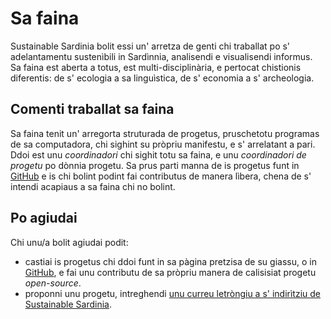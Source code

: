 Sa faina
========

Sustainable Sardinia bolit essi un' arretza de genti chi traballat po s'
adelantamentu sustenìbili in Sardìnnia, analisendi e visualisendi informus. Sa
faina est aberta a totus, est multi-disciplinària, e pertocat chistionis
diferentis: de s' ecologia a sa linguìstica, de s' economia a s' archeologia.

Comenti traballat sa faina
--------------------------

Sa faina tenit un' arregorta struturada de progetus, pruschetotu programas de sa
computadora, chi sighint su pròpriu manifestu, e s' arrelatant a pari. Ddoi est
unu *coordinadori* chi sighit totu sa faina, e unu *coordinadori de progetu* po
dònnia progetu. Sa prus parti manna de is progetus funt in
[GitHub](https://github.com/sustainablesardinia) e is chi bolint podint fai
contributus de manera lìbera, chena de s' intendi acapiaus a sa faina chi no
bolint. 

Po agiudai
----------

Chi unu/a bolit agiudai podit:
* castiai is progetus chi ddoi funt in sa pàgina pretzisa de su giassu, o in
  [GitHub](https://github.com/sustainablesardinia), e fai unu contributu de
  sa pròpriu manera de calisisiat progetu *open-source*.
* proponni unu progetu, intreghendi [unu curreu letròngiu a s' indirìtziu de
  Sustainable Sardinia](mailto:sustsainablesardinia@mail.com).